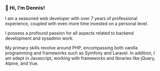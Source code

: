 ### 👋 Hi, I’m Dennis!

I am a seasoned web developer with over 7 years of professional experience, coupled with even more time invested on a personal level.

I possess a profound passion for all aspects related to backend development and sysadmin work.

My primary skills revolve around PHP, encompassing both vanilla programming and frameworks such as Symfony and Laravel. In addition, I am adept in Javascript, working with frameworks and libraries like jQuery, Alpine, and Vue.
